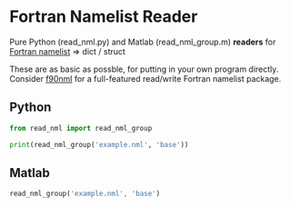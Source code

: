 # Fortran Namelist Reader

Pure Python (read_nml.py) and Matlab (read_nml_group.m) **readers** for
[Fortran namelist](https://github.com/scivision/fortran2018-examples/tree/master/namelist) => dict / struct

These are as basic as possble, for putting in your own program directly.
Consider [f90nml](https://github.com/marshallward/f90nml) for a full-featured read/write Fortran namelist package.

## Python

```python
from read_nml import read_nml_group

print(read_nml_group('example.nml', 'base'))
```

## Matlab

```octave
read_nml_group('example.nml', 'base')
```
